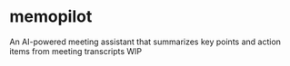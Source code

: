 # memopilot
An AI-powered meeting assistant that summarizes key points and action items from meeting transcripts WIP
